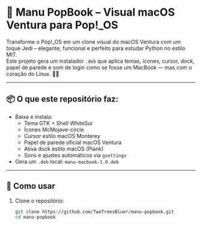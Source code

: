 # 🧁 Manu PopBook – Visual macOS Ventura para Pop!_OS

Transforme o Pop!_OS em um clone visual do macOS Ventura com um toque Jedi – elegante, funcional e perfeito para estudar Python no estilo MIT.  
Este projeto gera um instalador `.deb` que aplica temas, ícones, cursor, dock, papel de parede e som de login como se fosse um MacBook — mas com o coração do Linux. 🍏🐧

---

## 📦 O que este repositório faz:

- Baixa e instala:
  - Tema GTK + Shell WhiteSur
  - Ícones McMojave-circle
  - Cursor estilo macOS Monterey
  - Papel de parede oficial macOS Ventura
  - Ativa dock estilo macOS (Plank)
  - Sons e ajustes automáticos via `gsettings`
- Gera um `.deb` local: `manu-macbook-1.0.deb`

---

## 🚀 Como usar

1. Clone o repositório:
   ```bash
   git clone https://github.com/TwoTreesBluer/manu-popbook.git
   cd manu-popbook
